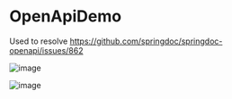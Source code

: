 # OpenApiDemo
Used to resolve https://github.com/springdoc/springdoc-openapi/issues/862

![image](https://user-images.githubusercontent.com/3231765/162114068-36fd39f1-a805-4144-902b-de5d7852de83.png)

![image](https://user-images.githubusercontent.com/3231765/162114158-0d219195-24fc-4831-a5e7-1ee94e62789b.png)
